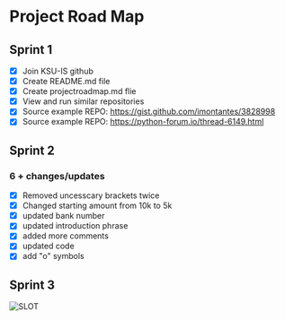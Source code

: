 # Project Road Map
## Sprint 1
- [x] Join KSU-IS github
- [x] Create README.md file
- [x] Create projectroadmap.md flie
- [x] View and run similar repositories
- [x] Source example REPO: https://gist.github.com/imontantes/3828998
- [x] Source example REPO: https://python-forum.io/thread-6149.html

## Sprint 2
### 6 + changes/updates
- [x] Removed uncesscary brackets twice
- [x] Changed starting amount from 10k to 5k
- [x] updated bank number
- [x] updated introduction phrase 
- [x] added more comments
- [x] updated code
- [x] add "o" symbols

## Sprint 3 
![SLOT](https://user-images.githubusercontent.com/69878867/127254612-ded51ca5-6e29-4f9b-afc6-e8384d009143.png)

